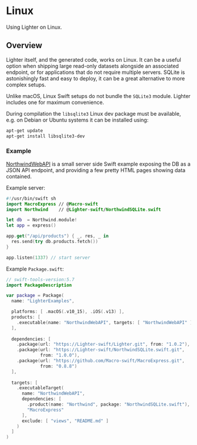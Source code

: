 # Linux

Using Lighter on Linux.

## Overview

Lighter itself, and the generated code, works on Linux.
It can be a useful option when shipping large read-only datasets alongside an 
associated endpoint, or for applications that do not require multiple servers.
SQLite is astonishingly fast and easy to deploy, it can be a great alternative
to more complex setups.

Unlike macOS, Linux Swift setups do not bundle the `SQLite3` module.
Lighter includes one for maximum convenience.

During compilation the `libsqlite3` Linux dev package must be available,
e.g. on Debian or Ubuntu systems it can be installed using:
```sh
apt-get update
apt-get install libsqlite3-dev
```

### Example

[NorthwindWebAPI](https://github.com/Lighter-swift/Examples/tree/develop/Sources/NorthwindWebAPI/) 
is a small server side Swift example exposing the DB as a JSON API endpoint, 
and providing a few pretty HTML pages showing data contained.

Example server:
```swift
#!/usr/bin/swift sh
import MacroExpress // @Macro-swift
import Northwind    // @Lighter-swift/NorthwindSQLite.swift

let db  = Northwind.module!
let app = express()

app.get("/api/products") { _, res, _ in
  res.send(try db.products.fetch())
}

app.listen(1337) // start server
```

Example `Package.swift`:
```swift
// swift-tools-version:5.7
import PackageDescription

var package = Package(
  name: "LighterExamples",

  platforms: [ .macOS(.v10_15), .iOS(.v13) ],
  products: [
    .executable(name: "NorthwindWebAPI", targets: [ "NorthwindWebAPI" ])
  ],
  
  dependencies: [
    .package(url: "https://Lighter-swift/Lighter.git", from: "1.0.2"),
    .package(url: "https://Lighter-swift/NorthwindSQLite.swift.git",
             from: "1.0.0"),
    .package(url: "https://github.com/Macro-swift/MacroExpress.git",
             from: "0.8.8")
  ],
  
  targets: [
    .executableTarget(
      name: "NorthwindWebAPI",
      dependencies: [
        .product(name: "Northwind", package: "NorthwindSQLite.swift"),
        "MacroExpress"
      ],
      exclude: [ "views", "README.md" ]
    )
  ]
)
```
